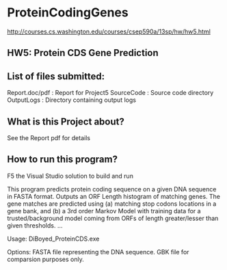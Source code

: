 # ProteinCodingGenes
http://courses.cs.washington.edu/courses/csep590a/13sp/hw/hw5.html 

HW5: Protein CDS Gene Prediction
---------------------------------------------------------------------

List of files submitted:
------------------------------
Report.doc/pdf  	: Report for Project5
SourceCode		: Source code directory
OutputLogs		: Directory containing output logs

What is this Project about?
------------------------------------
See the Report pdf for details

How to run this program?
-----------------------------------
F5 the Visual Studio solution to build and run

This program predicts protein coding sequence on a given DNA sequence in FASTA format.
Outputs an ORF Length histogram of matching genes. The gene matches are predicted using
 (a) matching stop codons locations in a gene bank, and
 (b) a 3rd order Markov Model with training data for a trusted/background model coming
     from ORFs of length greater/lesser than given thresholds.
...

Usage:
DiBoyed_ProteinCDS.exe <sequence> <gene bank file>

Options:
 <sequence>          FASTA file representing the DNA sequence.
 <gene bank file>    GBK file for comparsion purposes only.
